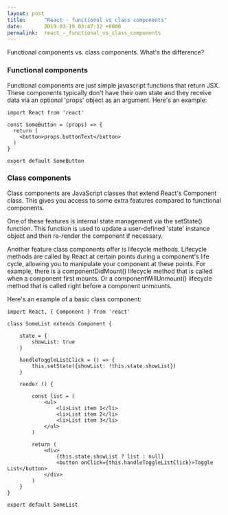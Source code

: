 ```yaml
---
layout: post
title:      "React - functional vs class components"
date:       2019-03-19 03:47:32 +0000
permalink:  react_-_functional_vs_class_components
---
```



Functional components vs. class components. What's the difference?

### Functional components

Functional components are just simple javascript functions that return JSX.  These components typically don't have their own state and they receive data via an optional 'props' object as an argument. Here's an example:

```
import React from 'react'

const SomeButton = (props) => {
  return (
    <button>props.buttonText</button>
  )
}

export default SomeButton
```

### Class components

Class components are JavaScript classes that extend React's Component class. This gives you access to some extra features compared to functional components.

One of these features is internal state management via the setState() function. This function is used to update a user-defined 'state' instance object and then re-render the component if necessary.

Another feature class components offer is lifecycle methods. Lifecycle methods are called by React at certain points during a component's life cycle, allowing you to manipulate your component at these points. For example, there is a componentDidMount() lifecycle method that is called when a component first mounts. Or a componentWillUnmount() lifecycle method that is called right before a component unmounts.

Here's an example of a basic class component:

```
import React, { Component } from 'react'

class SomeList extends Component {

	state = {
		showList: true
	}

	handleToggleListClick = () => {
		this.setState({showList: !this.state.showList})
	}

	render () {

		const list = (
			<ul>
				<li>List item 1</li>
				<li>List item 2</li>
				<li>List item 3</li>
			</ul>
		)

		return (
			<div>
				{this.state.showList ? list : null}
				<button onClick={this.handleToggleListClick}>Toggle List</button>
			</div>
		)
	}
}

export default SomeList
```

